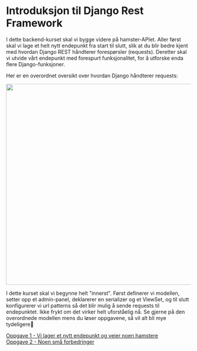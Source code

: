 # Introduksjon til Django Rest Framework

I dette backend-kurset skal vi bygge videre på hamster-APIet. Aller først skal vi lage et helt nytt endepunkt fra start til 
slutt, slik at du blir bedre kjent med hvordan Django REST håndterer forespørsler (requests). Deretter skal vi utvide
vårt endepunkt med forespurt funksjonalitet, for å utforske enda flere Django-funksjoner.

Her er en overordnet oversikt over hvordan Django håndterer requests:

<img src="https://user-images.githubusercontent.com/55885044/153235914-e22476ca-ba7b-4b0e-979a-fe3516bc3a71.png" width="550px"/>

I dette kurset skal vi begynne helt "innerst". Først definerer vi modellen, setter opp et admin-panel, deklarerer en serializer og et ViewSet, og til slutt konfigurerer vi url patterns så det blir mulig å sende requests til endepunktet. Ikke frykt om det virker helt uforståelig nå. Se gjerne på den overordnede modellen mens du løser oppgavene, så vil alt bli mye tydeligere🙂

[Oppgave 1 - Vi lager et nytt endepunkt og veier noen hamstere](./Oppgave%201) <br/>
[Oppgave 2 - Noen små forbedringer](./Oppgave%202) <br/>
